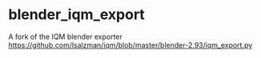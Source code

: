 # blender_iqm_export
A fork of the IQM blender exporter https://github.com/lsalzman/iqm/blob/master/blender-2.93/iqm_export.py
